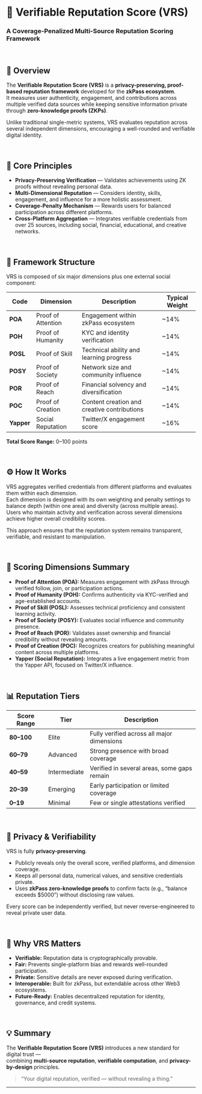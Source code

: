 # 🧩 Verifiable Reputation Score (VRS)
### A Coverage-Penalized Multi-Source Reputation Scoring Framework

<br>

## 📘 Overview

The **Verifiable Reputation Score (VRS)** is a **privacy-preserving, proof-based reputation framework** developed for the **zkPass ecosystem**.  
It measures user authenticity, engagement, and contributions across multiple verified data sources while keeping sensitive information private through **zero-knowledge proofs (ZKPs)**.

Unlike traditional single-metric systems, VRS evaluates reputation across several independent dimensions, encouraging a well-rounded and verifiable digital identity.

<br>

## 🔑 Core Principles

- **Privacy-Preserving Verification** — Validates achievements using ZK proofs without revealing personal data.  
- **Multi-Dimensional Reputation** — Considers identity, skills, engagement, and influence for a more holistic assessment.  
- **Coverage-Penalty Mechanism** — Rewards users for balanced participation across different platforms.  
- **Cross-Platform Aggregation** — Integrates verifiable credentials from over 25 sources, including social, financial, educational, and creative networks.  

<br>

## 🧩 Framework Structure

VRS is composed of six major dimensions plus one external social component:

| Code | Dimension | Description | Typical Weight |
|------|------------|-------------|----------------|
| **POA** | Proof of Attention | Engagement within zkPass ecosystem | ~14% |
| **POH** | Proof of Humanity | KYC and identity verification | ~14% |
| **POSL** | Proof of Skill | Technical ability and learning progress | ~14% |
| **POSY** | Proof of Society | Network size and community influence | ~14% |
| **POR** | Proof of Reach | Financial solvency and diversification | ~14% |
| **POC** | Proof of Creation | Content creation and creative contributions | ~14% |
| **Yapper** | Social Reputation | Twitter/X engagement score | ~16% |

**Total Score Range:** 0–100 points

<br>

## ⚙️ How It Works

VRS aggregates verified credentials from different platforms and evaluates them within each dimension.  
Each dimension is designed with its own weighting and penalty settings to balance depth (within one area) and diversity (across multiple areas).  
Users who maintain activity and verification across several dimensions achieve higher overall credibility scores.

This approach ensures that the reputation system remains transparent, verifiable, and resistant to manipulation.

<br>

## 🧮 Scoring Dimensions Summary

- **Proof of Attention (POA):** Measures engagement with zkPass through verified follow, join, or participation actions.  
- **Proof of Humanity (POH):** Confirms authenticity via KYC-verified and age-established accounts.  
- **Proof of Skill (POSL):** Assesses technical proficiency and consistent learning activity.  
- **Proof of Society (POSY):** Evaluates social influence and community presence.  
- **Proof of Reach (POR):** Validates asset ownership and financial credibility without revealing amounts.  
- **Proof of Creation (POC):** Recognizes creators for publishing meaningful content across multiple platforms.  
- **Yapper (Social Reputation):** Integrates a live engagement metric from the Yapper API, focused on Twitter/X influence.  

<br>

## 📊 Reputation Tiers

| Score Range | Tier | Description |
|--------------|------|-------------|
| **80–100** | Elite | Fully verified across all major dimensions |
| **60–79** | Advanced | Strong presence with broad coverage |
| **40–59** | Intermediate | Verified in several areas, some gaps remain |
| **20–39** | Emerging | Early participation or limited coverage |
| **0–19** | Minimal | Few or single attestations verified |

<br>

## 🔐 Privacy & Verifiability

VRS is fully **privacy-preserving**.  
- Publicly reveals only the overall score, verified platforms, and dimension coverage.  
- Keeps all personal data, numerical values, and sensitive credentials private.  
- Uses **zkPass zero-knowledge proofs** to confirm facts (e.g., “balance exceeds $5000”) without disclosing raw values.  

Every score can be independently verified, but never reverse-engineered to reveal private user data.

<br>

## 🚀 Why VRS Matters

- **Verifiable:** Reputation data is cryptographically provable.  
- **Fair:** Prevents single-platform bias and rewards well-rounded participation.  
- **Private:** Sensitive details are never exposed during verification.  
- **Interoperable:** Built for zkPass, but extendable across other Web3 ecosystems.  
- **Future-Ready:** Enables decentralized reputation for identity, governance, and credit systems.

<br>

## 💡 Summary

The **Verifiable Reputation Score (VRS)** introduces a new standard for digital trust —  
combining **multi-source reputation**, **verifiable computation**, and **privacy-by-design** principles.

> “Your digital reputation, verified — without revealing a thing.”

---
